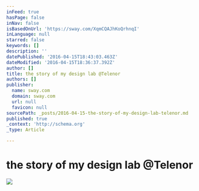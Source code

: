 ```yaml
---
inFeed: true
hasPage: false
inNav: false
isBasedOnUrl: 'https://sway.com/XqmCQAJhKoQrhnqI'
inLanguage: null
starred: false
keywords: []
description: ''
datePublished: '2016-04-15T18:43:03.463Z'
dateModified: '2016-04-15T18:36:37.392Z'
author: []
title: the story of my design lab @Telenor
authors: []
publisher:
  name: sway.com
  domain: sway.com
  url: null
  favicon: null
sourcePath: _posts/2016-04-15-the-story-of-my-design-lab-telenor.md
published: true
_context: 'http://schema.org'
_type: Article

---
```

# the story of my design lab @Telenor
![](https://sway.com/s/XqmCQAJhKoQrhnqI/images/CAFqutUi3HUMJn?quality=1920&allowAnimation=true)